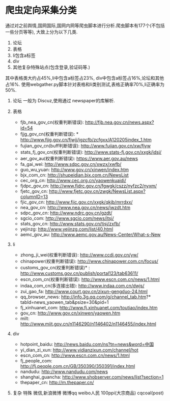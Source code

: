 # 爬虫定向采集分类

通过对之前舆情,国网国际,国网内网等爬虫脚本进行分析.爬虫脚本有177个(不包括一些分页等等),
大致上分为以下几类.
1. 论坛
2. 表格
3. li包含a标签
4. div
5. 其他复杂特殊站点(包含登录,验证码等.)

其中表格类大约占45%,li中包含a标签占23%, div中包含a标签占16%,论坛和其他占16%.
使用webgather.py脚本针对表格和li类别测试,表格正确率70%,li正确率为50%.


1. 论坛
一般为 Discuz,使用通过 newspaper的库解析.

2. 表格
    * fjb_nea_gov_cn(权重判断错误): http://fjb.nea.gov.cn/news.aspx?id=54
    * fjjg_gov_cn(权重判断错误): * http://www.fjjg.gov.cn/fjwjj/jgzcfb/zcfgxx/A120205index_1.htm
    * fujian_gov_cn(buff判断错误): http://www.fujian.gov.cn/xw/fjyw
    * stats_fj_gov_cn(权重判断错误): http://www.stats-fj.gov.cn/xxgk/jdsj/
    * aer_gov_au(权重判断错误): https://www.aer.gov.au/news
    * fa_gai_wei: http://www.sdpc.gov.cn/xwzx/xwfb/
    * guo_wu_yuan: http://www.gov.cn/xinwen/index.htm
    * bjx_com_cn: http://shupeidian.bjx.com.cn/NewsList
    * cec_org_cn: http://www.cec.org.cn/yaowenkuaidi/
    * fjdpc_gov_cn: http://www.fjdrc.gov.cn/fgwgk/cszz/nyfzc2/nyxm/
    * fjetc_gov_cn: http://www.fjetc.gov.cn/zwgk/NewsList.aspx?columnID=13
    * fjic_gov_cn: http://www.fjic.gov.cn/xxgk/qkjb/mrrdxx/
    * nea_gov_cn: http://www.nea.gov.cn/news/jwzdt.htm
    * sdpc_gov_cn: http://www.ndrc.gov.cn/gzdt/
    * sgcio_com: http://www.sgcio.com/news/itsj/
    * stats_gov_cn: http://www.stats.gov.cn/tjsj/zxfb/
    * yejinzg: http://www.yejinzg.com/list/40.html
    * aemc_gov_au: http://www.aemc.gov.au/News-Center/What-s-New


3. li
    * zhong_ji_wei(权重判断错误): http://www.ccdi.gov.cn/yw/
    * chinapower(权重判断错误): http://www.chinapower.com.cn/focus/
    * customs_gov_cn(权重判断错误)* : http://www.customs.gov.cn/publish/portal123/tab63611/
    * escn_com_cn(权重判断错误): http://www.escn.com.cn/news/1.html
    * indaa_com_cn(多连接出错): http://www.indaa.com.cn/dwjs/
    * zui_gao_fa: http://www.court.gov.cn/zixun-gengduo-24.html
    * qq_browser_news: http://info.3g.qq.com/g/channel_tab.htm?* tabId=news_yaowen_tab&psize=30&pid=1
    * fj_xinhuanet_com: http://www.fj.xinhuanet.com/toutiao/index.htm
    * gov_cn: http://www.gov.cn/xinwen/yaowen.htm
    * milt: http://www.miit.gov.cn/n1146290/n1146402/n1146455/index.html


4. div
    * hotpoint_baidu: http://news.baidu.com/ns?tn=news&word=中国
    * yi_dian_zi_xun: http://www.yidianzixun.com/channel/hot
    * escn_com_cn: http://www.escn.com.cn/news/1.html
    * fj_people_com: http://fj.people.com.cn/GB/350390/350391/index.html
    * nandudu: http://www.nandudu.com/news
    * shanghai_guancha: http://www.shobserver.com/news/list?section=1
    * thepaper_cn: http://m.thepaper.cn/


5. 复杂 特殊
微信,新浪微博 微博qq weibo人民 100ppi(大宗商品) cqcoal(post)



